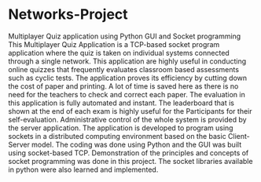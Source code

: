# Networks-Project
Multiplayer Quiz application using Python GUI and Socket programming
This Multiplayer Quiz Application is a TCP-based socket program application where the quiz is taken on individual systems connected through a single network. This application are highly useful in conducting online quizzes that frequently evaluates classroom based assessments such as cyclic tests. The application proves its efficiency by cutting down the cost of paper and printing. A lot of time is saved here as there is no need for the teachers to check and correct each paper. The evaluation in this application is fully automated and instant. The leaderboard that is shown at the end of each exam is highly useful for the Participants for their self-evaluation. Administrative control of the whole system is provided by the server application.
The application is developed to program using sockets in a distributed computing environment based on the basic Client-Server model. The coding was done using Python and the GUI was built using socket-based TCP. Demonstration of the principles and concepts of socket programming was done in this project. The socket libraries available in python were also learned and implemented.
